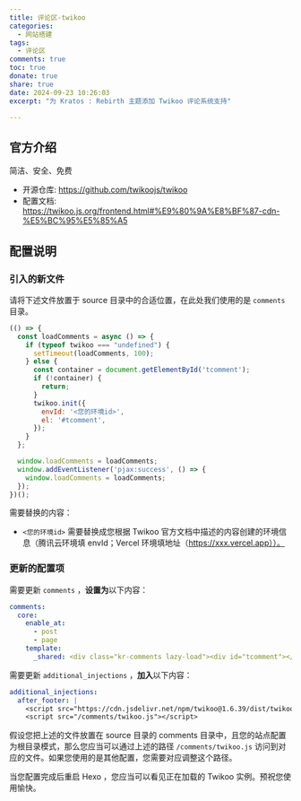 ```yaml
---
title: 评论区-twikoo
categories:
  - 网站搭建
tags:
  - 评论区
comments: true
toc: true
donate: true
share: true
date: 2024-09-23 10:26:03
excerpt: "为 Kratos : Rebirth 主题添加 Twikoo 评论系统支持"

---
```


## 官方介绍

简洁、安全、免费

- 开源仓库: https://github.com/twikoojs/twikoo
- 配置文档: https://twikoo.js.org/frontend.html#%E9%80%9A%E8%BF%87-cdn-%E5%BC%95%E5%85%A5

## 配置说明

### 引入的新文件

请将下述文件放置于 source 目录中的合适位置，在此处我们使用的是 `comments` 目录。

```js twikoo.js
(() => {
  const loadComments = async () => {
    if (typeof twikoo === "undefined") {
      setTimeout(loadComments, 100);
    } else {
      const container = document.getElementById('tcomment');
      if (!container) {
        return;
      }
      twikoo.init({
        envId: '<您的环境id>',
        el: '#tcomment',
      });
    }
  };

  window.loadComments = loadComments;
  window.addEventListener('pjax:success', () => {
    window.loadComments = loadComments;
  });
})();
```

需要替换的内容：

- `<您的环境id>` 需要替换成您根据 Twikoo 官方文档中描述的内容创建的环境信息（腾讯云环境填 envId；Vercel 环境填地址（https://xxx.vercel.app））。

### 更新的配置项

需要更新 `comments` ，**设置为**以下内容：

```yml
comments:
  core:
    enable_at:
      - post
      - page
    template:
      _shared: <div class="kr-comments lazy-load"><div id="tcomment"></div></div>
```

需要更新 `additional_injections` ，**加入**以下内容：

```yml
additional_injections:
  after_footer: |
    <script src="https://cdn.jsdelivr.net/npm/twikoo@1.6.39/dist/twikoo.all.min.js"></script>
    <script src="/comments/twikoo.js"></script>
```

假设您把上述的文件放置在 source 目录的 comments 目录中，且您的站点配置为根目录模式，那么您应当可以通过上述的路径 `/comments/twikoo.js` 访问到对应的文件。如果您使用的是其他配置，您需要对应调整这个路径。

当您配置完成后重启 Hexo ，您应当可以看见正在加载的 Twikoo 实例。预祝您使用愉快。
